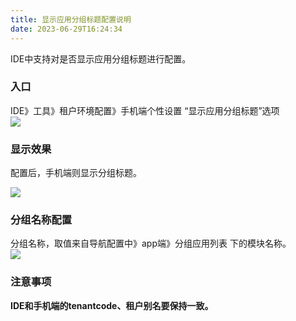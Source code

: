 ```yaml
---
title: 显示应用分组标题配置说明
date: 2023-06-29T16:24:34
---
```


IDE中支持对是否显示应用分组标题进行配置。

### 入口

IDE》工具》租户环境配置》手机端个性设置 “显示应用分组标题”选项  
![](http://apaas.wxchina.com:8881/wp-content/uploads/%E6%98%BE%E7%A4%BA%E5%BA%94%E7%94%A8%E5%88%86%E7%BB%84%E6%A0%87%E9%A2%98%E9%85%8D%E7%BD%AE%E8%AF%B4%E6%98%8E1.png)

### 显示效果

配置后，手机端则显示分组标题。

![](http://apaas.wxchina.com:8881/wp-content/uploads/%E6%98%BE%E7%A4%BA%E5%BA%94%E7%94%A8%E5%88%86%E7%BB%84%E6%A0%87%E9%A2%98%E9%85%8D%E7%BD%AE%E8%AF%B4%E6%98%8E2.png)

### 分组名称配置

分组名称，取值来自导航配置中》app端》分组应用列表 下的模块名称。  
![](http://apaas.wxchina.com:8881/wp-content/uploads/%E6%98%BE%E7%A4%BA%E5%BA%94%E7%94%A8%E5%88%86%E7%BB%84%E6%A0%87%E9%A2%98%E9%85%8D%E7%BD%AE%E8%AF%B4%E6%98%8E3.png)

### 注意事项

<font>**IDE和手机端的tenantcode、租户别名要保持一致。**</font>
